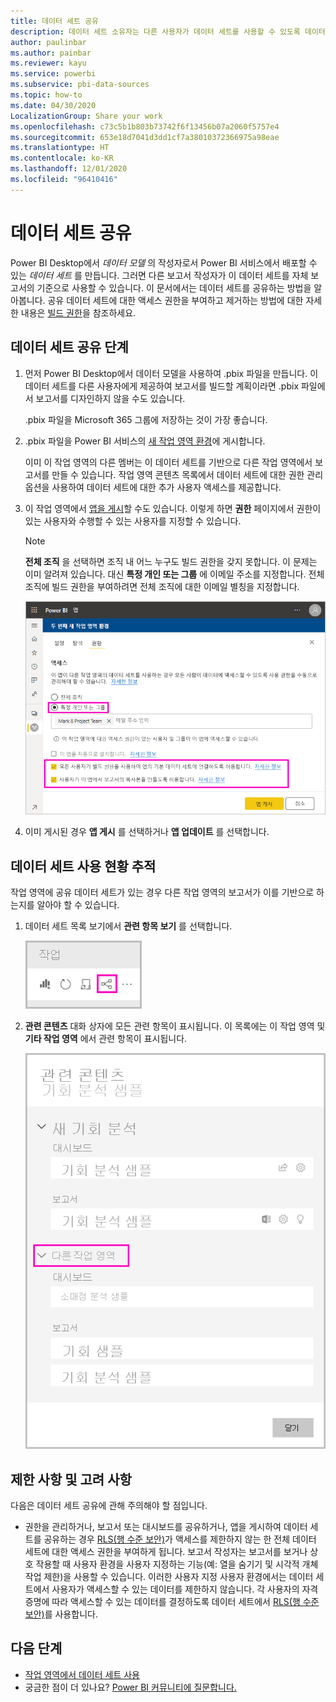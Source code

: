 ```yaml
---
title: 데이터 세트 공유
description: 데이터 세트 소유자는 다른 사용자가 데이터 세트를 사용할 수 있도록 데이터 세트를 만들고 공유할 수 있습니다. 공유 방법에 대해 알아봅니다.
author: paulinbar
ms.author: painbar
ms.reviewer: kayu
ms.service: powerbi
ms.subservice: pbi-data-sources
ms.topic: how-to
ms.date: 04/30/2020
LocalizationGroup: Share your work
ms.openlocfilehash: c73c5b1b803b73742f6f13456b07a2060f5757e4
ms.sourcegitcommit: 653e18d7041d3dd1cf7a38010372366975a98eae
ms.translationtype: HT
ms.contentlocale: ko-KR
ms.lasthandoff: 12/01/2020
ms.locfileid: "96410416"
---
```

# <a name="share-a-dataset"></a>데이터 세트 공유

Power BI Desktop에서 *데이터 모델* 의 작성자로서 Power BI 서비스에서 배포할 수 있는 *데이터 세트* 를 만듭니다. 그러면 다른 보고서 작성자가 이 데이터 세트를 자체 보고서의 기준으로 사용할 수 있습니다. 이 문서에서는 데이터 세트를 공유하는 방법을 알아봅니다. 공유 데이터 세트에 대한 액세스 권한을 부여하고 제거하는 방법에 대한 자세한 내용은 [빌드 권한](service-datasets-build-permissions.md)을 참조하세요.

## <a name="steps-to-sharing-your-dataset"></a>데이터 세트 공유 단계

1. 먼저 Power BI Desktop에서 데이터 모델을 사용하여 .pbix 파일을 만듭니다. 이 데이터 세트를 다른 사용자에게 제공하여 보고서를 빌드할 계획이라면 .pbix 파일에서 보고서를 디자인하지 않을 수도 있습니다.

    .pbix 파일을 Microsoft 365 그룹에 저장하는 것이 가장 좋습니다.

1. .pbix 파일을 Power BI 서비스의 [새 작업 영역 환경](../collaborate-share/service-create-the-new-workspaces.md)에 게시합니다.
    
    이미 이 작업 영역의 다른 멤버는 이 데이터 세트를 기반으로 다른 작업 영역에서 보고서를 만들 수 있습니다. 작업 영역 콘텐츠 목록에서 데이터 세트에 대한 권한 관리 옵션을 사용하여 데이터 세트에 대한 추가 사용자 액세스를 제공합니다. 

1. 이 작업 영역에서 [앱을 게시](../collaborate-share/service-create-distribute-apps.md)할 수도 있습니다. 이렇게 하면 **권한** 페이지에서 권한이 있는 사용자와 수행할 수 있는 사용자를 지정할 수 있습니다.

    > [!NOTE]
    > **전체 조직** 을 선택하면 조직 내 어느 누구도 빌드 권한을 갖지 못합니다. 이 문제는 이미 알려져 있습니다. 대신 **특정 개인 또는 그룹** 에 이메일 주소를 지정합니다.  전체 조직에 빌드 권한을 부여하려면 전체 조직에 대한 이메일 별칭을 지정합니다.

    ![앱 사용 권한 설정](media/service-datasets-build-permissions/power-bi-dataset-app-permission-new-look.png)

1. 이미 게시된 경우 **앱 게시** 를 선택하거나 **앱 업데이트** 를 선택합니다.

## <a name="track-your-dataset-usage"></a>데이터 세트 사용 현황 추적

작업 영역에 공유 데이터 세트가 있는 경우 다른 작업 영역의 보고서가 이를 기반으로 하는지를 알아야 할 수 있습니다.

1. 데이터 세트 목록 보기에서 **관련 항목 보기** 를 선택합니다.

    ![상위 메뉴 모음에서 관련 항목 보기 아이콘을](media/service-datasets-build-permissions/power-bi-dataset-view-related-to-dataset.png)

1. **관련 콘텐츠** 대화 상자에 모든 관련 항목이 표시됩니다. 이 목록에는 이 작업 영역 및 **기타 작업 영역** 에서 관련 항목이 표시됩니다.
 
    ![관련 콘텐츠 대화 상자](media/service-datasets-build-permissions/power-bi-dataset-related-workspaces.png)

## <a name="limitations-and-considerations"></a>제한 사항 및 고려 사항
다음은 데이터 세트 공유에 관해 주의해야 할 점입니다.

* 권한을 관리하거나, 보고서 또는 대시보드를 공유하거나, 앱을 게시하여 데이터 세트를 공유하는 경우 [RLS(행 수준 보안)](../admin/service-admin-rls.md)가 액세스를 제한하지 않는 한 전체 데이터 세트에 대한 액세스 권한을 부여하게 됩니다. 보고서 작성자는 보고서를 보거나 상호 작용할 때 사용자 환경을 사용자 지정하는 기능(예: 열을 숨기기 및 시각적 개쳬 작업 제한)을 사용할 수 있습니다. 이러한 사용자 지정 사용자 환경에서는 데이터 세트에서 사용자가 액세스할 수 있는 데이터를 제한하지 않습니다. 각 사용자의 자격 증명에 따라 액세스할 수 있는 데이터를 결정하도록 데이터 세트에서 [RLS(행 수준 보안)](../admin/service-admin-rls.md)를 사용합니다.

## <a name="next-steps"></a>다음 단계

- [작업 영역에서 데이터 세트 사용](service-datasets-across-workspaces.md)
- 궁금한 점이 더 있나요? [Power BI 커뮤니티에 질문합니다.](https://community.powerbi.com/)
